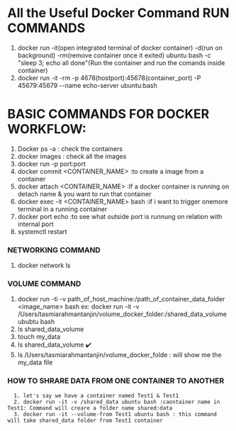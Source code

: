 # All the Useful Docker Command RUN COMMANDS
  1. docker run -it(open integrated terminal of docker container) -d(run on background) -rm(remove container once it exited)
      ubuntu bash -c "sleep 3; echo all done"(Run the container and run the comands inside container)
  2. docker run -it -rm -p 4678(hostport):45678(container_port) -P 45679:45679 --name echo-server ubuntu:bash

# BASIC COMMANDS FOR DOCKER WORKFLOW:
  1. Docker ps -a : check the containers
  2. docker images : check all the images
  3. docker run <image-id> <give container a name> -p port:port
  4. docker commit <CONTAINER_NAME> <image-name i want to give> :to create a image from a container
  5. docker attach <CONTAINER_NAME>           :If a docker container is running on detach name & you want to run that container
  6. docker exec -it <CONTAINER_NAME> bash    :if i want to trigger onemore terminal in a running container
  7. docker port echo :to see what outside port is runnung on relation with internal port
  8. systemctl restart <CONTAINER-ID>
  
 ### NETWORKING COMMAND
  1. docker network ls
  
 ### VOLUME COMMAND
  1. docker run -ti -v path_of_host_machine:/path_of_container_data_folder <image_name> bash
      ex: docker run -it -v /Users/tasmiarahmantanjin/volume_docker_folder:/shared_data_volume ububtu bash
  2. ls shared_data_volume
  3. touch my_data
  2. ls shared_data_volume ✔️
  4. ls /Users/tasmiarahmantanjin/volume_docker_folde : will show me the my_data file
 
### HOW TO SHRARE DATA FROM ONE CONTAINER TO ANOTHER
      1. let's say we have a container named Test1 & Test1
      2. docker run -it -v /shared_data ubuntu bash :caontainer name in Test1: Command will creare a folder name shared:data
      3. docker run -it --volume-from Test1 ubuntu bash : this command will take shared_data folder from Test1 container
      
